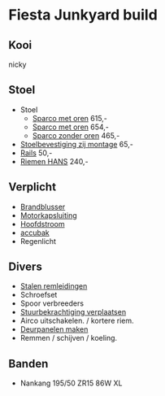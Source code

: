 # Fiesta Junkyard build





## Kooi
  nicky 
  
## Stoel
- Stoel
	- [Sparco met oren](https://pro-racing.nl/sparco-circuit-qrt.html) 615,-
	- [Sparco met oren](https://pro-racing.nl/sparco-circuit-ii-qrt.html) 654,-
	- [Sparco zonder oren](https://pro-racing.nl/sparco-grid-q-qrt.html) 465,-
- [Stoelbevestiging zij montage](https://pro-racing.nl/sparco-zijmontage-frame-staal-eco.html) 65,-
- [Rails](https://pro-racing.nl/sparco-stoelrails-eco.html) 50,-
- [Riemen HANS](https://pro-racing.nl/sparco-competition-h-2-pd-div-kleuren.html#/kleur-rood) 240,-

## Verplicht
- [Brandblusser](https://pro-racing.nl/sparco-014773bss2-handblusser.html)
- [Motorkapsluiting](https://pro-racing.nl/aerocatch-motorkapsluiting-verzonken.html)
- [Hoofdstroom](https://www.biesheuvel.nl/nl/hoofdstroom)
- [accubak](https://www.biesheuvel.nl/nl/biesheuvel-batterybox-large)
- Regenlicht

## Divers
- [Stalen remleidingen](https://stroevemotorsport.nl/Goodridge-remleidingen-rood/Ford/Fiesta-V-(JH1/JD3)/XFO-12170-B4-Red-/305884/)
- Schroefset
- Spoor verbreeders
- [Stuurbekrachtiging verplaatsen](https://www.sico-developments.co.uk/products/bf22-fiesta-mk6-st-150-power-steering-relocation-kit?pr_prod_strat=e5_desc&pr_rec_id=29fc59453&pr_rec_pid=6849753743426&pr_ref_pid=6728470659138&pr_seq=uniform)
- Airco uitschakelen. / kortere riem.
- [Deurpanelen maken](https://www.s-polytec.nl/abs-kunststof-platen-zwart-op-maat.html)
- Remmen / schijven / koeling.

  
## Banden
- Nankang 195/50 ZR15 86W XL

